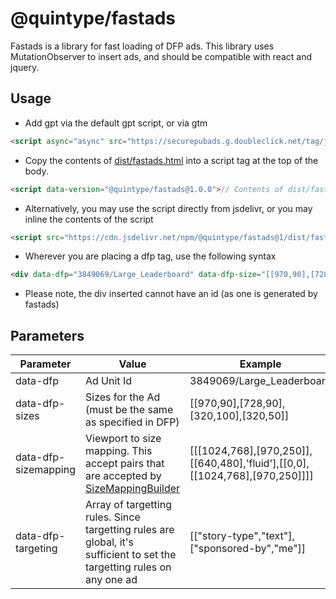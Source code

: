 # @quintype/fastads

Fastads is a library for fast loading of DFP ads. This library uses MutationObserver to insert ads, and should be compatible with react and jquery.

## Usage

* Add gpt via the default gpt script, or via gtm

```html
<script async="async" src="https://securepubads.g.doubleclick.net/tag/js/gpt.js"></script>
```

* Copy the contents of [dist/fastads.html](dist/fastads.html) into a script tag at the top of the body.

```html
<script data-version="@quintype/fastads@1.0.0">// Contents of dist/fastads.js here</script>
```

* Alternatively, you may use the script directly from jsdelivr, or you may inline the contents of the script

```html
<script src="https://cdn.jsdelivr.net/npm/@quintype/fastads@1/dist/fastads.js"></script>
```

* Wherever you are placing a dfp tag, use the following syntax

```html
<div data-dfp="3849069/Large_Leaderboard" data-dfp-size="[[970,90],[728,90],[320,100],[320,50]]"></div>
```

* Please note, the div inserted cannot have an id (as one is generated by fastads)

## Parameters

| Parameter | Value | Example | Mandatory? |
|----------------|---------------------------------------------------------|------------------------------------------|------------|
| data-dfp | Ad Unit Id | 3849069/Large_Leaderboard | yes |
| data-dfp-sizes | Sizes for the Ad (must be the same as specified in DFP) | [[970,90],[728,90],[320,100],[320,50]] | yes |
| data-dfp-sizemapping | Viewport to size mapping. This accept pairs that are accepted by [SizeMappingBuilder](https://developers.google.com/doubleclick-gpt/reference#googletag.PubAdsService_enableLazyLoad) | [[[1024,768],[970,250]],[[640,480],'fluid'],[[0,0],[[1024,768],[970,250]]]] | no |
| data-dfp-targeting | Array of targetting rules. Since targetting rules are global, it's sufficient to set the targetting rules on any one ad | [["story-type","text"],["sponsored-by","me"]] | no |
